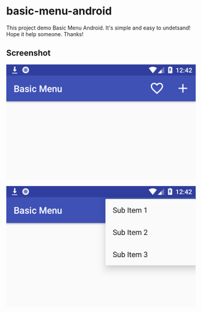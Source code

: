 # basic-menu-android
This project demo Basic Menu Android. It's simple and easy to undetsand! Hope it help someone. Thanks!

## Screenshot
![alt text](https://raw.githubusercontent.com/hiepxuan2008/basic-menu-android/master/screenshot/1.png)

![alt text](https://raw.githubusercontent.com/hiepxuan2008/basic-menu-android/master/screenshot/2.png)

